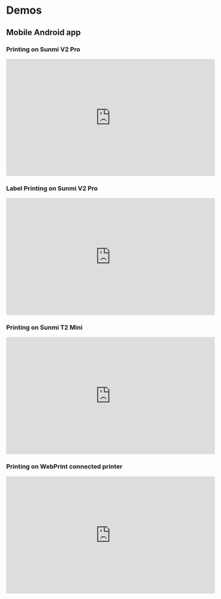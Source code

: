 # Demos

## Mobile Android app

### Printing on Sunmi V2 Pro
<iframe width="560" height="315" src="https://www.youtube-nocookie.com/embed/MOswmtSH9uU" title="YouTube video player" frameborder="0" allow="accelerometer; autoplay; clipboard-write; encrypted-media; gyroscope; picture-in-picture; web-share" allowfullscreen></iframe>

### Label Printing on Sunmi V2 Pro
<iframe width="560" height="315" src="https://www.youtube-nocookie.com/embed/dIHrzlzTSms" title="YouTube video player" frameborder="0" allow="accelerometer; autoplay; clipboard-write; encrypted-media; gyroscope; picture-in-picture; web-share" allowfullscreen></iframe>

### Printing on Sunmi T2 Mini
<iframe width="560" height="315" src="https://www.youtube-nocookie.com/embed/-Wz6LK1aX7g" title="YouTube video player" frameborder="0" allow="accelerometer; autoplay; clipboard-write; encrypted-media; gyroscope; picture-in-picture; web-share" allowfullscreen></iframe>

### Printing on WebPrint connected printer
<iframe width="560" height="315" src="https://www.youtube-nocookie.com/embed/d00yN31di8E" title="YouTube video player" frameborder="0" allow="accelerometer; autoplay; clipboard-write; encrypted-media; gyroscope; picture-in-picture; web-share" allowfullscreen></iframe>
